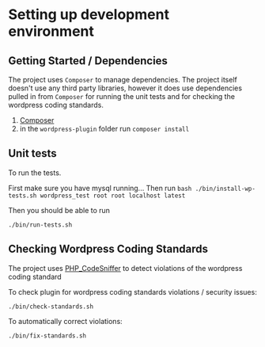 
# Setting up development environment

## Getting Started / Dependencies

The project uses ``Composer`` to manage dependencies.  The project itself doesn't use any third party libraries, however it does use dependencies pulled in from ``Composer`` for running the unit tests and for checking the wordpress coding standards. 

1. [Composer](https://getcomposer.org/)
2. in the ``wordpress-plugin`` folder run ``composer install``

## Unit tests
To run the tests.

First make sure you have mysql running...
Then run
```bash ./bin/install-wp-tests.sh wordpress_test root root localhost latest```

Then you should be able to run 

```./bin/run-tests.sh```

## Checking Wordpress Coding Standards

The project uses [PHP_CodeSniffer](https://github.com/squizlabs/PHP_CodeSniffer) to detect violations of the wordpress coding standard 

To check plugin for wordpress coding standards violations / security issues:

```./bin/check-standards.sh```

To automatically correct violations:

```./bin/fix-standards.sh```

